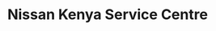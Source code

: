 ---
title: "Nissan Kenya Service Centre"
url: /nairobi/nissan-kenya-service-centre/
shop: car repair
---
